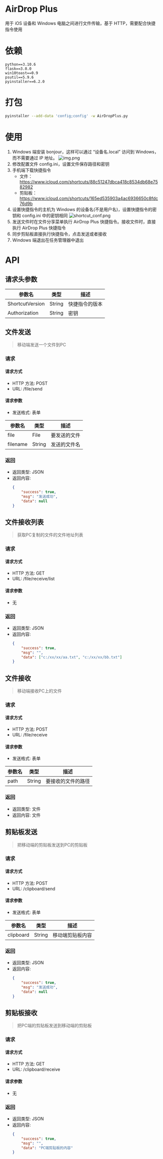 # AirDrop Plus

用于 iOS 设备和 Windows 电脑之间进行文件传输，基于 HTTP，需要配合快捷指令使用

# 依赖

```
python==3.10.6
flask==3.0.0
win10toast==0.9
psutil==5.9.6
pyinstaller==6.2.0
```

# 打包

```bash
pyinstaller --add-data 'config;config' -w AirDropPlus.py
```

# 使用
1. Windows 端安装 bonjour，这样可以通过 “设备名.local” 访问到 Windows，而不需要通过 IP 地址。
![img.png](pic/windows_device_name.png)
2. 修改配置文件 config.ini，设置文件保存路径和密钥
3. 手机端下载快捷指令
   - 文件：https://www.icloud.com/shortcuts/88c51247dbca418c8534db68e7582982
   - 剪贴板：https://www.icloud.com/shortcuts/165ed535903a4ac6936650c8fdc76d9b
4. 设置快捷指令的主机为 Windows 的设备名(不是用户名)，设置快捷指令的密钥和 config.ini 中的密钥相同
![shortcut_conf.png](pic/shortcut_conf.png)
5. 发送文件时在文件分享菜单执行 AirDrop Plus 快捷指令。接收文件时，直接执行 AirDrop Plus 快捷指令
6. 同步剪贴板直接执行快捷指令，点击发送或者接收
7. Windows 端退出在任务管理器中退出

# API
## 请求头参数
| 参数名             | 类型     | 描述      |
|-----------------|--------|---------|
| ShortcutVersion | String | 快捷指令的版本 |
| Authorization   | String | 密钥      |

## 文件发送
> 移动端发送一个文件到PC
### 请求
#### 请求方式
- HTTP 方法: POST
- URL: /file/send
#### 请求参数
- 发送格式: 表单

| 参数名      | 类型     | 描述     |
|----------|--------|--------|
| file     | File   | 要发送的文件 |
| filename | String | 发送的文件名 |

### 返回
- 返回类型: JSON
- 返回内容:
    ```json
    {
        "success": true,
        "msg": "发送成功",
        "data": null
    }
    ```
## 文件接收列表
> 获取PC复制的文件的文件地址列表
### 请求
#### 请求方式
- HTTP 方法: GET
- URL: /file/receive/list
#### 请求参数
- 无
### 返回
- 返回类型: JSON
- 返回内容: 
    ```json
    {
        "success": true,
        "msg": "",
        "data": ["c:/xx/xx/aa.txt", "c:/xx/xx/bb.txt"]
    }
    ```

## 文件接收
> 移动端接收PC上的文件
### 请求
#### 请求方式
- HTTP 方法: POST
- URL: /file/receive
#### 请求参数
- 发送格式: 表单

| 参数名      | 类型     | 描述        |
|----------|--------|-----------|
| path     | String | 要接收的文件的路径 |
### 返回
- 返回类型: 文件
- 返回内容: 文件

## 剪贴板发送
> 把移动端的剪贴板发送到PC的剪贴板
### 请求
#### 请求方式
- HTTP 方法: POST
- URL: /clipboard/send
#### 请求参数
- 发送格式: 表单

| 参数名       | 类型     | 描述       |
|-----------|--------|----------|
| clipboard | String | 移动端剪贴板内容 |

### 返回
- 返回类型: JSON
- 返回内容:
    ```json
    {
        "success": true,
        "msg": "发送成功",
        "data": null
    }
    ```
## 剪贴板接收
> 把PC端的剪贴板发送到移动端的剪贴板
### 请求
#### 请求方式
- HTTP 方法: GET
- URL: /clipboard/receive
#### 请求参数
- 无
### 返回
- 返回类型: JSON
- 返回内容: 
    ```json
    {
        "success": true,
        "msg": "",
        "data": "PC端剪贴板的内容"
    }
    ```
